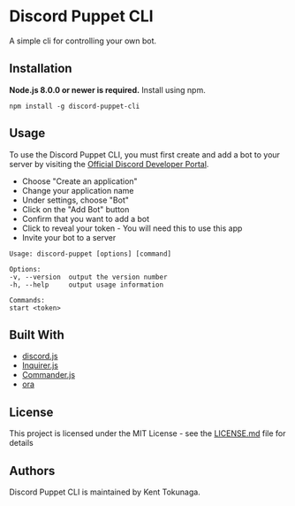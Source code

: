 # Discord Puppet CLI

A simple cli for controlling your own bot.

## Installation

**Node.js 8.0.0 or newer is required.**
Install using npm.

```
npm install -g discord-puppet-cli
```

## Usage

To use the Discord Puppet CLI, you must first create and add a bot to your server by visiting the [Official Discord Developer Portal](https://discordapp.com/developers/applications/).
* Choose "Create an application"
* Change your application name
* Under settings, choose "Bot"
* Click on the "Add Bot" button
* Confirm that you want to add a bot
* Click to reveal your token - You will need this to use this app
* Invite your bot to a server

```
Usage: discord-puppet [options] [command]

Options:
-v, --version  output the version number
-h, --help     output usage information

Commands:
start <token>
```

## Built With

* [discord.js](https://discord.js.org/#/)
* [Inquirer.js](https://github.com/SBoudrias/Inquirer.js)
* [Commander.js](https://github.com/tj/commander.js/)
* [ora](https://github.com/sindresorhus/ora)

## License

This project is licensed under the MIT License - see the [LICENSE.md](LICENSE.md) file for details

## Authors

Discord Puppet CLI is maintained by Kent Tokunaga.
